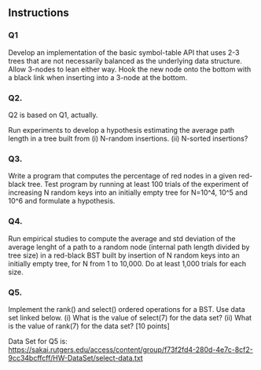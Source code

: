 ## Instructions

### Q1

Develop an implementation of the basic symbol-table API that uses 2-3 trees that are not necessarily balanced as the underlying data structure. Allow 3-nodes to lean either way. Hook the new node onto the bottom with a black link when inserting into a 3-node at the bottom.

### Q2.

Q2 is based on Q1, actually.

Run experiments to develop a hypothesis estimating the average path length in a tree built from (i) N-random insertions. (ii) N-sorted insertions?

### Q3.

Write a program that computes the percentage of red nodes in a given red-black tree. Test program by running at least 100 trials of the experiment of increasing N random keys into an initially empty tree for N=10^4, 10^5 and 10^6 and formulate a hypothesis.

### Q4.

Run empirical studies to compute the average and std deviation of the average lenght of a path to a random node (internal path length divided by tree size) in a red-black BST built by insertion of N random keys into an initially empty tree, for N from 1 to 10,000. Do at least 1,000 trials for each size.

### Q5.

Implement the rank() and select() ordered operations for a BST. Use data set linked below. (i) What is the value of select(7) for the data set? (ii)  What is the value of rank(7) for the data set? [10 points]

Data Set for Q5 is: https://sakai.rutgers.edu/access/content/group/f73f2fd4-280d-4e7c-8cf2-9cc34bcffcff/HW-DataSet/select-data.txt
